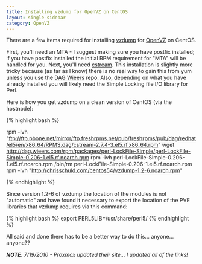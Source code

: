 ```yaml
---
title: Installing vzdump for OpenVZ on CentOS
layout: single-sidebar
category: OpenVZ
---
```

There are a few items required for installing <a href="http://wiki.openvz.org/Backup_of_a_running_container_with_vzdump">vzdump</a> for <a href="http://wiki.openvz.org/Main_Page">OpenVZ</a> on CentOS.

First, you'll need an MTA - I suggest making sure you have postfix installed; if you have postfix installed the initial RPM requirement for "MTA" will be handled for you.  Next, you'll need <a href="http://www.cons.org/cracauer/cstream.html">cstream</a>.  This installation is slightly more tricky because (as far as I know) there is no real way to gain this from yum unless you use the <a href="http://dag.wieers.com/rpm/">DAG Wieers</a> repo.  Also, depending on what you have already installed you will likely need the Simple Locking file I/O library for Perl.

Here is how you get vzdump on a clean version of CentOS (via the hostnode):


{% highlight bash %}

rpm -ivh "ftp://ftp.pbone.net/mirror/ftp.freshrpms.net/pub/freshrpms/pub/dag/redhat/el5/en/x86_64/RPMS.dag/cstream-2.7.4-3.el5.rf.x86_64.rpm"
wget http://dag.wieers.com/rpm/packages/perl-LockFile-Simple/perl-LockFile-Simple-0.206-1.el5.rf.noarch.rpm
rpm -ivh perl-LockFile-Simple-0.206-1.el5.rf.noarch.rpm
/bin/rm perl-LockFile-Simple-0.206-1.el5.rf.noarch.rpm
rpm -ivh "http://chrisschuld.com/centos54/vzdump-1.2-6.noarch.rpm"

{% endhighlight %}


Since version 1.2-6 of vzdump the location of the modules is not "automatic" and have found it necessary to export the location of the PVE libraries that vzdump requires via this command:

{% highlight bash %}
export PERL5LIB=/usr/share/perl5/
{% endhighlight %}

All said and done there has to be a better way to do this... anyone... anyone??



<em><strong>NOTE</strong>: 7/19/2010 - Proxmox updated their site... I updated all of the links!</em>
